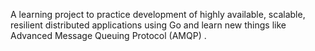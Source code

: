 A learning project to practice development of highly available, scalable, resilient distributed applications using Go and learn new things like Advanced Message Queuing Protocol (AMQP) .
